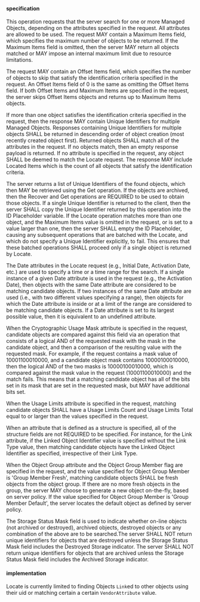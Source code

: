 #### specification

This operation requests that the server search for one or more Managed Objects, depending on the attributes specified in the request. All attributes are allowed to be used. The request MAY contain a Maximum Items field, which specifies the maximum number of objects to be returned. If the Maximum Items field is omitted, then the server MAY return all objects matched or MAY impose an internal maximum limit due to resource limitations.

The request MAY contain an Offset Items field, which specifies the number of objects to skip that satisfy the identification criteria specified in the request. An Offset Items field of 0 is the same as omitting the Offset Items field. If both Offset Items and Maximum Items are specified in the request, the server skips Offset Items objects and returns up to Maximum Items objects.

If more than one object satisfies the identification criteria specified in the request, then the response MAY contain Unique Identifiers for multiple Managed Objects. Responses containing Unique Identifiers for multiple objects SHALL be returned in descending order of object creation (most recently created object first).  Returned objects SHALL match all of the attributes in the request. If no objects match, then an empty response payload is returned. If no attribute is specified in the request, any object SHALL be deemed to match the Locate request. The response MAY include Located Items which is the count of all objects that satisfy the identification criteria.

The server returns a list of Unique Identifiers of the found objects, which then MAY be retrieved using the Get operation. If the objects are archived, then the Recover and Get operations are REQUIRED to be used to obtain those objects. If a single Unique Identifier is returned to the client, then the server SHALL copy the Unique Identifier returned by this operation into the ID Placeholder variable.  If the Locate operation matches more than one object, and the Maximum Items value is omitted in the request, or is set to a value larger than one, then the server SHALL empty the ID Placeholder, causing any subsequent operations that are batched with the Locate, and which do not specify a Unique Identifier explicitly, to fail. This ensures that these batched operations SHALL proceed only if a single object is returned by Locate.

The Date attributes in the Locate request (e.g., Initial Date, Activation Date, etc.) are used to specify a time or a time range for the search. If a single instance of a given Date attribute is used in the request (e.g., the Activation Date), then objects with the same Date attribute are considered to be matching candidate objects. If two instances of the same Date attribute are used (i.e., with two different values specifying a range), then objects for which the Date attribute is inside or at a limit of the range are considered to be matching candidate objects. If a Date attribute is set to its largest possible value, then it is equivalent to an undefined attribute.

When the Cryptographic Usage Mask attribute is specified in the request, candidate objects are compared against this field via an operation that consists of a logical AND of the requested mask with the mask in the candidate object, and then a comparison of the resulting value with the requested mask. For example, if the request contains a mask value of 10001100010000, and a candidate object mask contains 10000100010000, then the logical AND of the two masks is 10000100010000, which is compared against the mask value in the request (10001100010000) and the match fails. This means that a matching candidate object has all of the bits set in its mask that are set in the requested mask, but MAY have additional bits set.

When the Usage Limits attribute is specified in the request, matching candidate objects SHALL have a Usage Limits Count and Usage Limits Total equal to or larger than the values specified in the request.

When an attribute that is defined as a structure is specified, all of the structure fields are not REQUIRED to be specified. For instance, for the Link attribute, if the Linked Object Identifier value is specified without the Link Type value, then matching candidate objects have the Linked Object Identifier as specified, irrespective of their Link Type.

When the Object Group attribute and the Object Group Member flag are specified in the request, and the value specified for Object Group Member is 'Group Member Fresh', matching candidate objects SHALL be fresh objects from the object group. If there are no more fresh objects in the group, the server MAY choose to generate a new object on-the-fly, based on server policy. If the value specified for Object Group Member is 'Group Member Default', the server locates the default object as defined by server policy.

The Storage Status Mask field is used to indicate whether on-line objects (not archived or destroyed), archived objects, destroyed objects or any combination of the above are to be searched.The server SHALL NOT return unique identifiers for objects that are destroyed unless the Storage Status Mask field includes the Destroyed Storage indicator. The server SHALL NOT return unique identifiers for objects that are archived unless the Storage Status Mask field includes the Archived Storage indicator.

#### implementation

Locate is currently limited to finding Objects `Link`ed to other objects using their uid or matching certain a certain `VendorAttribute` value.
